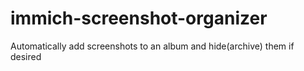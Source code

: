 # immich-screenshot-organizer
 Automatically add screenshots to an album and hide(archive) them if desired
